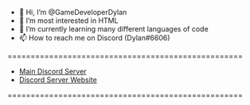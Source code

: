 - 👋 Hi, I’m @GameDeveloperDylan
- 👀 I’m most interested in HTML
- 🌱 I’m currently learning many different languages of code
- 📫 How to reach me on Discord (Dylan#6606)

===================================================

- [Main Discord Server](https://discord.gg/onorp)
- [Discord Server Website](https://onorp.tech/)

===================================================
